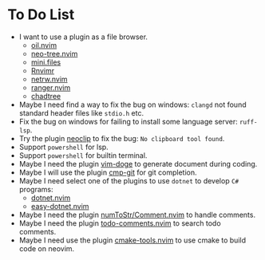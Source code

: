 # To Do List

* I want to use a plugin as a file browser.
    * [oil.nvim](https://github.com/stevearc/oil.nvim.git)
    * [neo-tree.nvim](https://github.com/nvim-neo-tree/neo-tree.nvim.git)
    * [mini.files](https://github.com/echasnovski/mini.files.git)
    * [Rnvimr](https://github.com/kevinhwang91/rnvimr.git)
    * [netrw.nvim](https://github.com/prichrd/netrw.nvim.git)
    * [ranger.nvim](https://github.com/kelly-lin/ranger.nvim.git)
    * [chadtree](https://github.com/ms-jpq/chadtree.git)
* Maybe I need find a way to fix the bug on windows: `clangd` not found standard header files like `stdio.h` etc.
* Fix the bug on windows for failing to install some language server: `ruff-lsp`.
* Try the plugin [neoclip](https://github.com/matveyt/neoclip.git) to fix the bug: `No clipboard tool found`.
* Support `powershell` for lsp.
* Support `powershell` for builtin terminal.
* Maybe I need the plugin [vim-doge](https://github.com/kkoomen/vim-doge.git) to generate document during coding.
* Maybe I will use the plugin [cmp-git](https://github.com/petertriho/cmp-git.git) for git completion.
* Maybe I need select one of the plugins to use `dotnet` to develop `C#` programs:
    * [dotnet.nvim](https://github.com/MoaidHathot/dotnet.nvim.git)
    * [easy-dotnet.nvim](https://github.com/GustavEikaas/easy-dotnet.nvim.git)
* Maybe I need the plugin [numToStr/Comment.nvim](https://github.com/numToStr/Comment.nvim.git) to handle comments.
* Maybe I need the plugin [todo-comments.nvim](https://github.com/folke/todo-comments.nvim.git) to search todo comments.
* Maybe I need use the plugin [cmake-tools.nvim](https://github.com/Civitasv/cmake-tools.nvim.git) to use cmake to build code on neovim.


